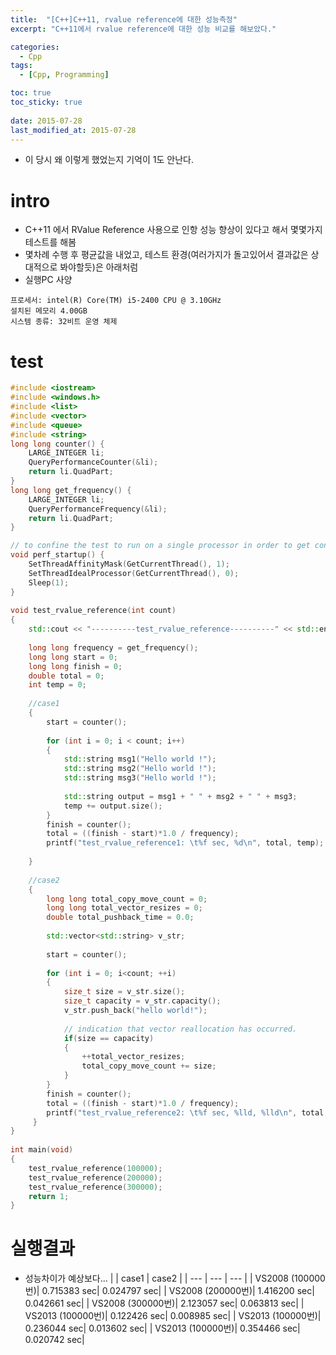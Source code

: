 ```yaml
---
title:  "[C++]C++11, rvalue reference에 대한 성능측정"
excerpt: "C++11에서 rvalue reference에 대한 성능 비교를 해보았다."

categories:
  - Cpp
tags:
  - [Cpp, Programming]

toc: true
toc_sticky: true
 
date: 2015-07-28
last_modified_at: 2015-07-28
---
```


* 이 당시 왜 이렇게 했었는지 기억이  1도 안난다.

# intro
* C++11 에서 RValue Reference 사용으로 인항 성능 향상이 있다고 해서 몇몇가지 테스트를 해봄
* 몇차례 수행 후 평균값을 내었고, 테스트 환경(여러가지가 돌고있어서 결과값은 상대적으로 봐야할듯)은 아래처럼
* 실행PC 사양
```
프로세서: intel(R) Core(TM) i5-2400 CPU @ 3.10GHz 
설치된 메모리 4.00GB
시스템 종류: 32비트 운영 체제
```

# test

```c++
#include <iostream>
#include <windows.h>
#include <list>
#include <vector>
#include <queue>
#include <string>
long long counter() {
    LARGE_INTEGER li;
    QueryPerformanceCounter(&li);
    return li.QuadPart;
}
long long get_frequency() {
    LARGE_INTEGER li;
    QueryPerformanceFrequency(&li);
    return li.QuadPart;
}

// to confine the test to run on a single processor in order to get consistent results for all tests.
void perf_startup() {
    SetThreadAffinityMask(GetCurrentThread(), 1);
    SetThreadIdealProcessor(GetCurrentThread(), 0);
    Sleep(1);
}
 
void test_rvalue_reference(int count)
{
    std::cout << "----------test_rvalue_reference----------" << std::endl;
 
    long long frequency = get_frequency();
    long long start = 0;
    long long finish = 0;
    double total = 0;
    int temp = 0;
 
    //case1
    {
        start = counter();
 
        for (int i = 0; i < count; i++)
        {
            std::string msg1("Hello world !");
            std::string msg2("Hello world !");
            std::string msg3("Hello world !");
 
            std::string output = msg1 + " " + msg2 + " " + msg3;
            temp += output.size();
        }
        finish = counter();
        total = ((finish - start)*1.0 / frequency);
        printf("test_rvalue_reference1: \t%f sec, %d\n", total, temp);
 
    }
 
    //case2
    {
        long long total_copy_move_count = 0;
        long long total_vector_resizes = 0;
        double total_pushback_time = 0.0;
 
        std::vector<std::string> v_str;
 
        start = counter();
 
        for (int i = 0; i<count; ++i)
        {
            size_t size = v_str.size();
            size_t capacity = v_str.capacity();
            v_str.push_back("hello world!");
 
            // indication that vector reallocation has occurred.
            if(size == capacity) 
            {
                ++total_vector_resizes;
                total_copy_move_count += size;
            }
        }
        finish = counter();
        total = ((finish - start)*1.0 / frequency);
        printf("test_rvalue_reference2: \t%f sec, %lld, %lld\n", total, total_vector_resizes, total_copy_move_count);
     }
}
 
int main(void)
{
    test_rvalue_reference(100000);
    test_rvalue_reference(200000);
    test_rvalue_reference(300000);
    return 1;
}
```

# 실행결과
* 성능차이가 예상보다... 
|  |  case1 |  case2 |
| --- | --- | --- |
|  VS2008 (100000번)|  0.715383 sec|  0.024797 sec|
|  VS2008 (200000번)|  1.416200 sec|  0.042661 sec|
|  VS2008 (300000번)|  2.123057 sec|  0.063813 sec|
|  VS2013 (100000번)|  0.122426 sec|  0.008985 sec|
|  VS2013 (100000번)|  0.236044 sec|  0.013602 sec|
|  VS2013 (100000번)|  0.354466 sec|  0.020742 sec|

